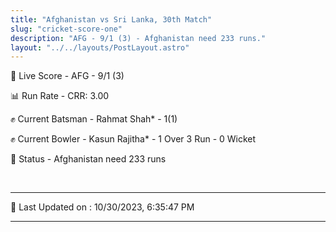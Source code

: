```yaml
---
title: "Afghanistan vs Sri Lanka, 30th Match"
slug: "cricket-score-one"
description: "AFG - 9/1 (3) - Afghanistan need 233 runs."
layout: "../../layouts/PostLayout.astro"
---
```


🔴 Live Score - AFG - 9/1 (3)  

📊 Run Rate - CRR: 3.00  

✊ Current Batsman - Rahmat Shah* - 1(1)  

✊ Current Bowler - Kasun Rajitha* - 1 Over 3 Run - 0 Wicket  

📑 Status - Afghanistan need 233 runs

<br />

***

📝 Last Updated on : 10/30/2023, 6:35:47 PM

***

